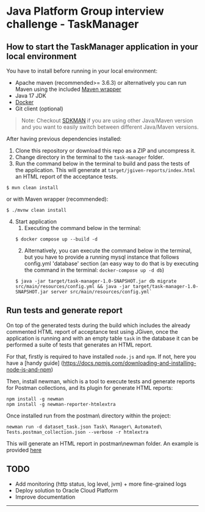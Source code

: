 # Java Platform Group interview challenge - TaskManager

## How to start the TaskManager application in your local environment

You have to install before running in your local environment:

- Apache maven (recommended>= 3.6.3) or alternatively you can run Maven using the included [Maven wrapper](https://maven.apache.org/wrapper/) 
- Java 17 JDK
- [Docker](https://docs.docker.com/engine/install/) 
- Git client (optional)

> Note: Checkout [SDKMAN](https://sdkman.io/) if you are using other Java/Maven version and you want to easily switch between different Java/Maven versions.

After having previous dependencies installed:

1. Clone this repository or download this repo as a ZIP and uncompress it.
2. Change directory in the terminal to the `task-manager` folder.
3. Run the command below in the terminal to build and pass the tests of the application. This will generate at `target/jgiven-reports/index.html` an HTML report of the acceptance tests.
```
$ mvn clean install
```
or with Maven wrapper (recommended):
```
$ ./mvnw clean install
```
4. Start application 
   1. Executing the command below in the terminal:
   ```
   $ docker compose up --build -d
   ```
   2. Alternatively, you can execute the command below in the terminal, but you have to provide a running mysql instance that follows config.yml 'database' section (an easy way to do that is by executing the command in the terminal: `docker-compose up -d db`) 
   ```
   $ java -jar target/task-manager-1.0-SNAPSHOT.jar db migrate src/main/resources/config.yml && java -jar target/task-manager-1.0-SNAPSHOT.jar server src/main/resources/config.yml` 
   ```
   
## Run tests and generate report

On top of the generated tests during the build which includes the already commented HTML report of acceptance test using JGiven, once the application is running and with an empty table `task` in the database it can be performed a suite of tests that generates an HTML report.

For that, firstly is required to have installed `node.js` and `npm`. If not, here you have a [handy guide] (https://docs.npmjs.com/downloading-and-installing-node-js-and-npm)

Then, install newman, which is a tool to execute tests and generate reports for Postman collections, and its plugin for generate HTML reports:
```
npm install -g newman
npm install -g newman-reporter-htmlextra 
```
Once installed run from the postman\ directory within the project:
```
newman run -d dataset_task.json Task\ Manager\ Automated\ Tests.postman_collection.json --verbose -r htmlextra
```
This will generate an HTML report in postman\newman folder. An example is provided [here](postman/newman/Task%20Manager%20Automated%20Tests-2023-07-19-20-27-41-837-0.html)  

## TODO
- Add monitoring (http status, log level, jvm) + more fine-grained logs
- Deploy solution to Oracle Cloud Platform
- Improve documentation
---
